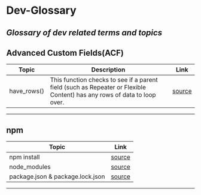 # Dev-Glossary
*Glossary of dev related terms and topics*
---
## Advanced Custom Fields(ACF)
| Topic | Description | Link |
| ----------- | ----------- | ----------- |
| have_rows() | This function checks to see if a parent field (such as Repeater or Flexible Content) has any rows of data to loop over. | [source](https://www.advancedcustomfields.com/resources/have_rows/) |
---
## npm
| Topic | Link |
| ----------- | ----------- |
| npm install | [source](https://www.stackchief.com/tutorials/npm%20install%20%7C%20how%20it%20works) |
| node_modules | [source](https://stackoverflow.com/a/63294579) |
| package.json & package.lock.json | [source](https://www.geeksforgeeks.org/difference-between-package-json-and-package-lock-json-files/) |
---
